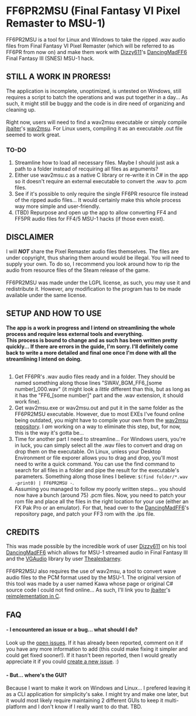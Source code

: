 # FF6PR2MSU (Final Fantasy VI Pixel Remaster to MSU-1)
FF6PR2MSU is a tool for Linux and Windows to take the ripped .wav audio files from Final Fantasy VI Pixel Remaster (which will be referred to as FF6PR from now on) and make them work with [Dizzy611](https://github.com/Dizzy611)'s [DancingMadFF6](https://github.com/Dizzy611/DancingMadFF6) Final Fantasy III (SNES) MSU-1 hack.

## STILL A WORK IN PRORESS!
The application is incomplete, unoptimized, is untested on Windows, still requires a script to batch the operations and was put together in a day... As such, it might still be buggy and the code is in dire need of organizing and cleaning up.
<br /><br />
Right now, users will need to find a wav2msu executable or simply compile [jbaiter](https://github.com/jbaiter)'s [wav2msu](https://github.com/jbaiter/wav2msu). For Linux users, compiling it as an executable .out file seemed to work great.

### TO-DO
1. Streamline how to load all necessary files. Maybe I should just ask a path to a folder instead of recquiring all files as arguments?
2. Either use wav2msu.c as a native C library or re-write it in C# in the app so it doesn't require an external executable to convert the .wav to .pcm files.
3. See if it's possible to only require the single FF6PR resource file instead of the ripped audio files... It would certainly make this whole process way more simple and user-friendly.
4. (TBD) Repurpose and open up the app to allow converting FF4 and FF5PR audio files for FF4/5 MSU-1 hacks (if those even exist).

## DISCLAIMER
I will <b><i>NOT</i></b> share the Pixel Remaster audio files themselves. The files are under copyright, thus sharing them around would be illegal. You will need to supply your own. To do so, I recommend you look around how to rip the audio from resource files of the Steam release of the game.
<br /><br />
FF6PR2MSU was made under the LGPL license, as such, you may use it and redistribute it. However, any modification to the program has to be made available under the same license.

## SETUP AND HOW TO USE
<b>The app is a work in progress and I intend on streamlining the whole process and require less external tools and everything.<br />
This process is bound to change and as such has been written pretty quickly... If there are errors in the guide, I'm sorry. I'll definitely come back to write a more detailed and final one once I'm done with all the streamlining I intend on doing.</b><br /><br />

1. Get FF6PR's .wav audio files ready and in a folder. They should be named something along those lines "SWAV_BGM_FF6_\[some number\]\_000.wav" (it might look a <i>little</i> different than this, but as long as it has the "FF6\_\[some number\]" part and the .wav extension, it should work fine).
2. Get wav2msu.exe or wav2msu.out and put it in the same folder as the FF6PR2MSU executable. However, due to most EXEs I've found online being outdated, you might have to compile your own from the [wav2msu repository](https://github.com/jbaiter/wav2msu). I <i>am</i> working on a way to eliminate this step, but, for now, this is the way it's gotta be...
3. Time for another part I need to streamline... For Windows users, you're in luck, you can simply select all the .wav files to convert and drag on drop them on the executable. On Linux, unless your Desktop Environment or file exporer allows you to drag and drop, you'll most need to write a quick command. You can use the find command to search for all files in a folder and pipe the result for the executable's parameters. Something along those lines I believe: `$(find folder/*.wav -print0) | FF6PR2MSU -`.
4. Assuming you managed to follow my poorly written steps... you should now have a bunch (around 75) .pcm files. Now, you need to patch your rom file and place all the files in the right location for your use (either an FX Pak Pro or an emulator). For that, head over to the [DancingMadFF6](https://github.com/Dizzy611/DancingMadFF6)'s repository page, and patch your FF3 rom with the .ips file.

## CREDITS
This was made possible by the incredible work of user [Dizzy611](https://github.com/Dizzy611) on his tool [DancingMadFF6](https://github.com/Dizzy611/DancingMadFF6) which allows for MSU-1 streamed audio in Final Fantasy III and the [VGAudio](https://github.com/Thealexbarney/VGAudio) library by user [Thealexbarney](https://github.com/Thealexbarney).
<br /><br />
FF6PR2MSU also requires the use of wav2msu, a tool to convert wave audio files to the PCM format used by the MSU-1. The original version of this tool was made by a user named Kawa whose page or original C# source code I could not find online... As such, I'll link you to [jbaiter](https://github.com/jbaiter)'s [reimplementation in C](https://github.com/jbaiter/wav2msu).

## FAQ
#### - I encountered an issue or a bug... what should I do?
Look up the [open issues](https://github.com/GoldenKain/FF6PR2MSU/issues). If it has already been reported, comment on it if you have any more information to add (this could make fixing it simpler and could get fixed sooner!). If it hasn't been reported, then I would greatly appreciate it if you could [create a new issue](https://github.com/GoldenKain/FF6PR2MSU/issues/new). :)

#### - But... where's the GUI?
Because I want to make it work on Windows and Linux... I prefered leaving it as a CLI application for simplicity's sake. I might try and make one later, but it would most likely require maintaining 2 different GUIs to keep it multi-platform and I don't know if I really want to do that. TBD.
